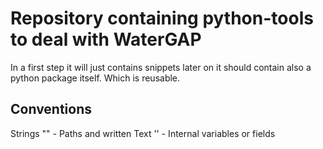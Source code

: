 # Repository containing python-tools to deal with WaterGAP

In a first step it will just contains snippets later on it should contain also a python package itself. Which is reusable. 

## Conventions
Strings
"" - Paths and written Text
'' - Internal variables or fields